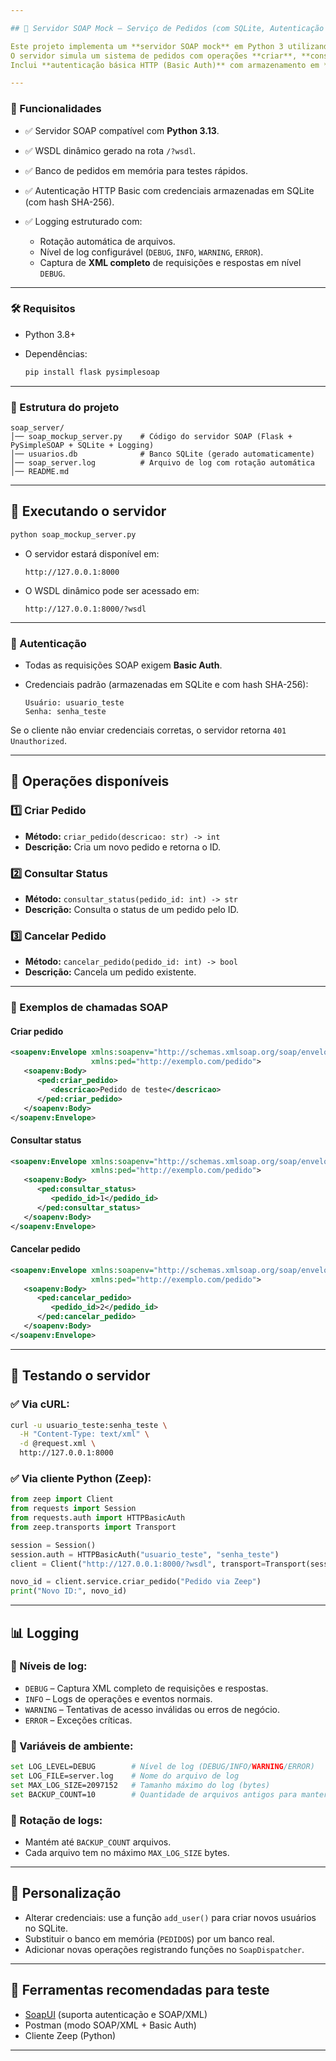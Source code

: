 ```yaml
---

## 📌 Servidor SOAP Mock – Serviço de Pedidos (com SQLite, Autenticação e Logging Avançado)

Este projeto implementa um **servidor SOAP mock** em Python 3 utilizando [PySimpleSOAP](https://pypi.org/project/PySimpleSOAP/) e [Flask](https://flask.palletsprojects.com/).
O servidor simula um sistema de pedidos com operações **criar**, **consultar status** e **cancelar** pedidos.
Inclui **autenticação básica HTTP (Basic Auth)** com armazenamento em **SQLite** e sistema de **logging avançado** com rotação de arquivos e captura de XML detalhado.

---
```


### 🚀 Funcionalidades

* ✅ Servidor SOAP compatível com **Python 3.13**.
* ✅ WSDL dinâmico gerado na rota `/?wsdl`.
* ✅ Banco de pedidos em memória para testes rápidos.
* ✅ Autenticação HTTP Basic com credenciais armazenadas em SQLite (com hash SHA-256).
* ✅ Logging estruturado com:

  * Rotação automática de arquivos.
  * Nível de log configurável (`DEBUG`, `INFO`, `WARNING`, `ERROR`).
  * Captura de **XML completo** de requisições e respostas em nível `DEBUG`.

---

### 🛠️ Requisitos

* Python 3.8+
* Dependências:

  ```bash
  pip install flask pysimplesoap
  ```

---

### 📂 Estrutura do projeto

```
soap_server/
│── soap_mockup_server.py    # Código do servidor SOAP (Flask + PySimpleSOAP + SQLite + Logging)
│── usuarios.db              # Banco SQLite (gerado automaticamente)
│── soap_server.log          # Arquivo de log com rotação automática
│── README.md
```

---

## 📜 Executando o servidor

```bash
python soap_mockup_server.py
```

* O servidor estará disponível em:

  ```
  http://127.0.0.1:8000
  ```

* O WSDL dinâmico pode ser acessado em:

  ```
  http://127.0.0.1:8000/?wsdl
  ```

---

### 🔑 Autenticação

* Todas as requisições SOAP exigem **Basic Auth**.
* Credenciais padrão (armazenadas em SQLite e com hash SHA-256):

  ```
  Usuário: usuario_teste
  Senha: senha_teste
  ```

Se o cliente não enviar credenciais corretas, o servidor retorna `401 Unauthorized`.

---

## 📌 Operações disponíveis

### 1️⃣ Criar Pedido

* **Método:** `criar_pedido(descricao: str) -> int`
* **Descrição:** Cria um novo pedido e retorna o ID.

### 2️⃣ Consultar Status

* **Método:** `consultar_status(pedido_id: int) -> str`
* **Descrição:** Consulta o status de um pedido pelo ID.

### 3️⃣ Cancelar Pedido

* **Método:** `cancelar_pedido(pedido_id: int) -> bool`
* **Descrição:** Cancela um pedido existente.

---

### 📌 Exemplos de chamadas SOAP

#### Criar pedido

```xml
<soapenv:Envelope xmlns:soapenv="http://schemas.xmlsoap.org/soap/envelope/"
                  xmlns:ped="http://exemplo.com/pedido">
   <soapenv:Body>
      <ped:criar_pedido>
         <descricao>Pedido de teste</descricao>
      </ped:criar_pedido>
   </soapenv:Body>
</soapenv:Envelope>
```

#### Consultar status

```xml
<soapenv:Envelope xmlns:soapenv="http://schemas.xmlsoap.org/soap/envelope/"
                  xmlns:ped="http://exemplo.com/pedido">
   <soapenv:Body>
      <ped:consultar_status>
         <pedido_id>1</pedido_id>
      </ped:consultar_status>
   </soapenv:Body>
</soapenv:Envelope>
```

#### Cancelar pedido

```xml
<soapenv:Envelope xmlns:soapenv="http://schemas.xmlsoap.org/soap/envelope/"
                  xmlns:ped="http://exemplo.com/pedido">
   <soapenv:Body>
      <ped:cancelar_pedido>
         <pedido_id>2</pedido_id>
      </ped:cancelar_pedido>
   </soapenv:Body>
</soapenv:Envelope>
```

---

## 🔗 Testando o servidor

### ✅ Via cURL:

```bash
curl -u usuario_teste:senha_teste \
  -H "Content-Type: text/xml" \
  -d @request.xml \
  http://127.0.0.1:8000
```

### ✅ Via cliente Python (Zeep):

```python
from zeep import Client
from requests import Session
from requests.auth import HTTPBasicAuth
from zeep.transports import Transport

session = Session()
session.auth = HTTPBasicAuth("usuario_teste", "senha_teste")
client = Client("http://127.0.0.1:8000/?wsdl", transport=Transport(session=session))

novo_id = client.service.criar_pedido("Pedido via Zeep")
print("Novo ID:", novo_id)
```

---

## 📊 Logging

### 📌 Níveis de log:

* `DEBUG` – Captura XML completo de requisições e respostas.
* `INFO` – Logs de operações e eventos normais.
* `WARNING` – Tentativas de acesso inválidas ou erros de negócio.
* `ERROR` – Exceções críticas.

### 📌 Variáveis de ambiente:

```bash
set LOG_LEVEL=DEBUG        # Nível de log (DEBUG/INFO/WARNING/ERROR)
set LOG_FILE=server.log    # Nome do arquivo de log
set MAX_LOG_SIZE=2097152   # Tamanho máximo do log (bytes)
set BACKUP_COUNT=10        # Quantidade de arquivos antigos para manter
```

### 📌 Rotação de logs:

* Mantém até `BACKUP_COUNT` arquivos.
* Cada arquivo tem no máximo `MAX_LOG_SIZE` bytes.

---

## 🔧 Personalização

* Alterar credenciais: use a função `add_user()` para criar novos usuários no SQLite.
* Substituir o banco em memória (`PEDIDOS`) por um banco real.
* Adicionar novas operações registrando funções no `SoapDispatcher`.

---

## 🧪 Ferramentas recomendadas para teste

* [SoapUI](https://www.soapui.org/) (suporta autenticação e SOAP/XML)
* Postman (modo SOAP/XML + Basic Auth)
* Cliente Zeep (Python)

---